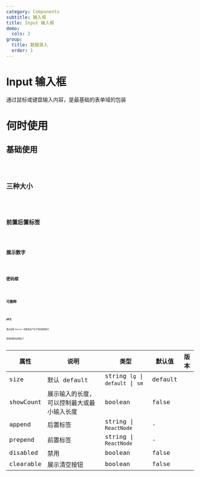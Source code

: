 ```yaml
---
category: Components
subtitle: 输入框
title: Input 输入框
demo:
  cols: 2
group:
  title: 数据录入
  order: 1
---
```


# Input 输入框

通过鼠标或键盘输入内容，是最基础的表单域的包装

# 何时使用

## 基础使用

<code src="./demos/basic.tsx">

## 三种大小

<code src="./demos/size.tsx">

## 前置后置标签

<code src="./demos/prepandOrAppend.tsx">

## 展示数字

<code src="./demos/showNumber.tsx">

## 密码框

<code src="./demos/password.tsx">

## 可删除

<code src="./demos/clearable.tsx">

## API

通过设置 Button 的属性来产生不同的按钮样式

按钮的属性说明如下：

| 属性 | 说明 | 类型 | 默认值 | 版本 |
| --- | --- | --- | --- | --- |
| size | 默认 default | string `lg` \| `default` \| `sm` | default |  |
| showCount | 展示输入的长度，可以控制最大或最小输入长度 | boolean | false |  |
| append | 后置标签 | string \| `ReactNode` | - |  |
| prepend | 前置标签 | string \| `ReactNode` | - |  |
| disabled | 禁用 | boolean | false |  |
| clearable | 展示清空按钮 | boolean | false |  |

<style>
.orange-input-group-wrapper {
  margin: 16px 0;
}

.__dumi-default-previewer{
  width:50%
}
</style>
